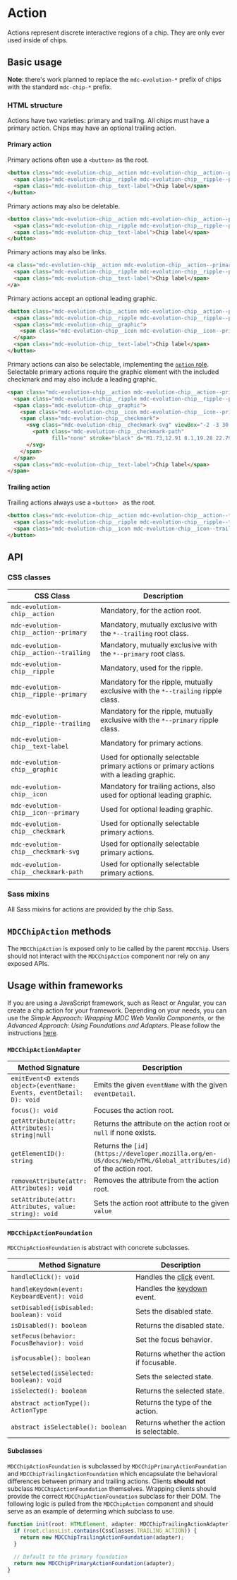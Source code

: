<!--docs:
title: "Chip action"
layout: detail
section: components
excerpt: "Chip actions represent interactions regions of a chip."
iconId: chip
path: /catalog/chips/action/
-->

# Action

Actions represent discrete interactive regions of a chip. They are only ever used inside of chips.

## Basic usage

**Note**: there's work planned to replace the `mdc-evolution-*` prefix of chips with the standard `mdc-chip-*` prefix.

### HTML structure

Actions have two varieties: primary and trailing. All chips must have a primary action. Chips may have an optional trailing action.

#### Primary action

Primary actions often use a `<button>` as the root.

```html
<button class="mdc-evolution-chip__action mdc-evolution-chip__action--primary" type="button" tabindex="0">
  <span class="mdc-evolution-chip__ripple mdc-evolution-chip__ripple--primary"></span>
  <span class="mdc-evolution-chip__text-label">Chip label</span>
</button>
```

Primary actions may also be deletable.

```html
<button class="mdc-evolution-chip__action mdc-evolution-chip__action--primary" type="button" tabindex="0" data-mdc-deletable="true">
  <span class="mdc-evolution-chip__ripple mdc-evolution-chip__ripple--primary"></span>
  <span class="mdc-evolution-chip__text-label">Chip label</span>
</button>
```

Primary actions may also be links.

```html
<a class="mdc-evolution-chip__action mdc-evolution-chip__action--primary" href="https://google.com" tabindex="0">
  <span class="mdc-evolution-chip__ripple mdc-evolution-chip__ripple--primary"></span>
  <span class="mdc-evolution-chip__text-label">Chip label</span>
</a>
```

Primary actions accept an optional leading graphic.

```html
<button class="mdc-evolution-chip__action mdc-evolution-chip__action--primary" type="button" tabindex="0">
  <span class="mdc-evolution-chip__ripple mdc-evolution-chip__ripple--primary"></span>
  <span class="mdc-evolution-chip__graphic">
    <span class="mdc-evolution-chip__icon mdc-evolution-chip__icon--primary material-icons">favorite</span>
  </span>
  <span class="mdc-evolution-chip__text-label">Chip label</span>
</button>
```

Primary actions can also be selectable, implementing the [`option` role](https://www.w3.org/TR/wai-aria-1.1/#option). Selectable primary actions require the graphic element with the included checkmark and may also include a leading graphic.

```html
<span class="mdc-evolution-chip__action mdc-evolution-chip__action--primary" role="option" aria-selected="false" tabindex="0">
  <span class="mdc-evolution-chip__ripple mdc-evolution-chip__ripple--primary"></span>
  <span class="mdc-evolution-chip__graphic">
    <span class="mdc-evolution-chip__icon mdc-evolution-chip__icon--primary material-icons">favorite</span> <!-- optional -->
    <span class="mdc-evolution-chip__checkmark">
      <svg class="mdc-evolution-chip__checkmark-svg" viewBox="-2 -3 30 30">
        <path class="mdc-evolution-chip__checkmark-path"
              fill="none" stroke="black" d="M1.73,12.91 8.1,19.28 22.79,4.59" />
      </svg>
    </span>
  </span>
  <span class="mdc-evolution-chip__text-label">Chip label</span>
</span>
```

#### Trailing action

Trailing actions always use a `<button> ` as the root.

```html
<button class="mdc-evolution-chip__action mdc-evolution-chip__action--trailing" type="button" tabindex="-1" data-mdc-deletable="true">
  <span class="mdc-evolution-chip__ripple mdc-evolution-chip__ripple--trailing"></span>
  <span class="mdc-evolution-chip__icon mdc-evolution-chip__icon--trailing">close</span>
</button>
```

## API

### CSS classes

CSS Class | Description
--- | ---
`mdc-evolution-chip__action` | Mandatory, for the action root.
`mdc-evolution-chip__action--primary` | Mandatory, mutually exclusive with the `*--trailing` root class.
`mdc-evolution-chip__action--trailing` | Mandatory, mutually exclusive with the `*--primary` root class.
`mdc-evolution-chip__ripple` | Mandatory, used for the ripple.
`mdc-evolution-chip__ripple--primary` | Mandatory for the ripple, mutually exclusive with the `*--trailing` ripple class.
`mdc-evolution-chip__ripple--trailing` | Mandatory for the ripple, mutually exclusive with the `*--primary` ripple class.
`mdc-evolution-chip__text-label` | Mandatory for primary actions.
`mdc-evolution-chip__graphic` | Used for optionally selectable primary actions or primary actions with a leading graphic.
`mdc-evolution-chip__icon` | Mandatory for trailing actions, also used for optional leading graphic.
`mdc-evolution-chip__icon--primary` | Used for optional leading graphic.
`mdc-evolution-chip__checkmark` | Used for optionally selectable primary actions.
`mdc-evolution-chip__checkmark-svg` | Used for optionally selectable primary actions.
`mdc-evolution-chip__checkmark-path` | Used for optionally selectable primary actions.

### Sass mixins

All Sass mixins for actions are provided by the chip Sass.

## `MDCChipAction` methods

The `MDCChipAction` is exposed only to be called by the parent `MDCChip`. Users should not interact with the `MDCChipAction` component nor rely on any exposed APIs.

## Usage within frameworks

If you are using a JavaScript framework, such as React or Angular, you can create a chp action for your framework. Depending on your needs, you can use the _Simple Approach: Wrapping MDC Web Vanilla Components_, or the _Advanced Approach: Using Foundations and Adapters_. Please follow the instructions [here](../../../docs/integrating-into-frameworks.md).

### `MDCChipActionAdapter`

Method Signature | Description
--- | ---
`emitEvent<D extends object>(eventName: Events, eventDetail: D): void` | Emits the given `eventName` with the given `eventDetail`.
`focus(): void` | Focuses the action root.
`getAttribute(attr: Attributes): string\|null` | Returns the attribute on the action root or `null` if none exists.
`getElementID(): string` | Returns the `[id](https://developer.mozilla.org/en-US/docs/Web/HTML/Global_attributes/id)` of the action root.
`removeAttribute(attr: Attributes): void` | Removes the attribute from the action root.
`setAttribute(attr: Attributes, value: string): void` | Sets the action root attribute to the given `value`

### `MDCChipActionFoundation`

`MDCChipActionFoundation` is abstract with concrete subclasses.

Method Signature | Description
--- | ---
`handleClick(): void` | Handles the [click](https://developer.mozilla.org/en-US/docs/Web/API/Element/click_event) event.
`handleKeydown(event: KeyboardEvent): void` | Handles the [keydown](https://developer.mozilla.org/en-US/docs/Web/API/Element/keydown_event) event.
`setDisabled(isDisabled: boolean): void` | Sets the disabled state.
`isDisabled(): boolean` | Returns the disabled state.
`setFocus(behavior: FocusBehavior): void` | Set the focus behavior.
`isFocusable(): boolean` | Returns whether the action if focusable.
`setSelected(isSelected: boolean): void` | Sets the selected state.
`isSelected(): boolean` | Returns the selected state.
`abstract actionType(): ActionType` | Returns the type of the action.
`abstract isSelectable(): boolean` | Returns whether the action is selectable.

#### Subclasses

`MDCChipActionFoundation` is subclassed by `MDCChipPrimaryActionFoundation` and `MDCChipTrailingActionFoundation` which encapsulate the behavioral differences between primary and trailing actions. Clients **should not** subclass `MDCChipActionFoundation` themselves. Wrapping clients should provide the correct `MDCChipActionFoundation` subclass for their DOM. The following logic is pulled from the `MDCChipAction` component and should serve as an example of determing which subclass to use.

```ts
function init(root: HTMLElement, adapter: MDCChipTrailingActionAdapter): MDCChipTrailingActionFoundation {
  if (root.classList.contains(CssClasses.TRAILING_ACTION)) {
    return new MDCChipTrailingActionFoundation(adapter);
  }

  // Default to the primary foundation
  return new MDCChipPrimaryActionFoundation(adapter);
}
```
